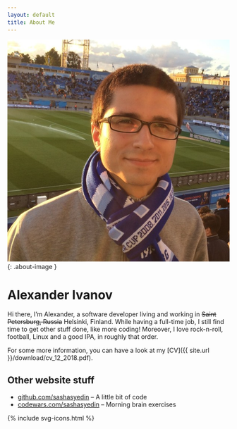 ```yaml
---
layout: default
title: About Me
---
```

![photo-of-me](/images/photo.jpg){: .about-image }

<h1>Alexander Ivanov</h1>

<div class="row-fluid">
	<p>
		Hi there, I’m Alexander, a software developer living and working in <s>Saint Petersburg, Russia</s> Helsinki, Finland.
		While having a full-time job, I still find time to get other stuff done, like more coding!
		Moreover, I love rock-n-roll, football, Linux and a good IPA, in roughly that order.
	</p>
	<p markdown="1">
		For some more information, you can have a look at my [CV]({{ site.url }}/download/cv_12_2018.pdf).
	</p>
</div>

## Other website stuff

* [github.com/sashasyedin](https://github.com/sashasyedin) – A little bit of code
* [codewars.com/sashasyedin](https://codewars.com/users/sashasyedin) – Morning brain exercises

<div class="contacts">
	{% include svg-icons.html %}
</div>